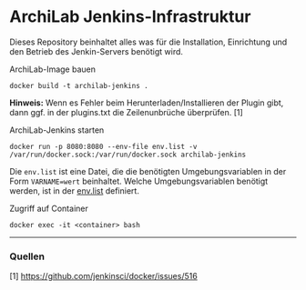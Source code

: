# ArchiLab Jenkins-Infrastruktur
Dieses Repository beinhaltet alles was für die Installation, Einrichtung und den Betrieb des Jenkin-Servers benötigt wird.


ArchiLab-Image bauen

``` posh
docker build -t archilab-jenkins .
```

**Hinweis:** Wenn es Fehler beim Herunterladen/Installieren der Plugin gibt, dann ggf. in der plugins.txt die Zeilenunbrüche überprüfen. [1]


ArchiLab-Jenkins starten
``` posh
docker run -p 8080:8080 --env-file env.list -v /var/run/docker.sock:/var/run/docker.sock archilab-jenkins
```

Die `env.list` ist eine Datei, die die benötigten Umgebungsvariablen in der Form `VARNAME=wert` beinhaltet. Welche Umgebungsvariablen benötigt werden, ist in der [env.list](https://github.com/rudolfgrauberger/archilab-jenkins-infrastructure/blob/master/env.list) definiert.

Zugriff auf Container
``` posh
docker exec -it <container> bash
```

---
### Quellen

[1] https://github.com/jenkinsci/docker/issues/516

